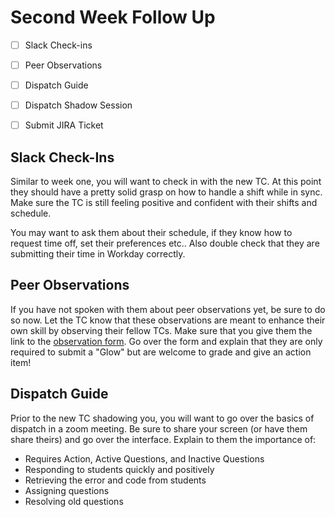 # Second Week Follow Up

- [ ] Slack Check-ins
- [ ] Peer Observations
- [ ] Dispatch Guide
- [ ] Dispatch Shadow Session
- [ ] Submit JIRA Ticket


## Slack Check-Ins

Similar to week one, you will want to check in with the new TC. At this point they should have a pretty solid grasp on how to handle a shift while in sync. Make sure the TC is still feeling positive and confident with their shifts and schedule. 

You may want to ask them about their schedule, if they know how to request time off, set their preferences etc.. Also double check that they are submitting their time in Workday correctly. 

## Peer Observations

If you have not spoken with them about peer observations yet, be sure to do so now. Let the TC know that these observations are meant to enhance their own skill by observing their fellow TCs. Make sure that you give them the link to the [observation form](https://docs.google.com/forms/d/e/1FAIpQLSeOIlOz585-yyF2PhWzpZykipKV4CrqvD1STZLilhhTdvSrLw/viewform). Go over the form and explain that they are only required to submit a "Glow" but are welcome to grade and give an action item! 


## Dispatch Guide

Prior to the new TC shadowing you, you will want to go over the basics of dispatch in a zoom meeting. Be sure to share your screen (or have them share theirs) and go over the interface. Explain to them the importance of:
 - Requires Action, Active Questions, and Inactive Questions
 - Responding to students quickly and positively
 - Retrieving the error and code from students
 - Assigning questions
 - Resolving old questions




